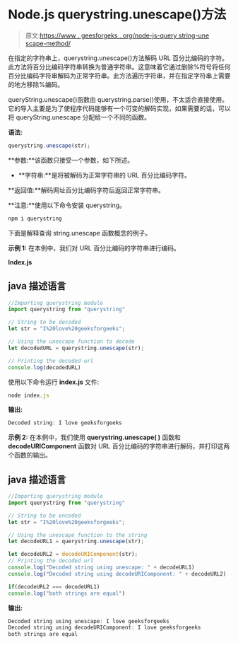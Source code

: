 # Node.js querystring.unescape()方法

> 原文:[https://www . geesforgeks . org/node-js-query string-une scape-method/](https://www.geeksforgeeks.org/node-js-querystring-unescape-method/)

在指定的字符串上，querystring.unescape()方法解码 URL 百分比编码的字符。此方法将百分比编码字符串转换为普通字符串。这意味着它通过删除%符号将任何百分比编码字符串解码为正常字符串。此方法遍历字符串，并在指定字符串上需要的地方移除%编码。

queryString.unescape()函数由 querystring.parse()使用，不太适合直接使用。它的导入主要是为了使程序代码能够有一个可变的解码实现，如果需要的话，可以将 queryString.unescape 分配给一个不同的函数。

**语法:**

```js
querystring.unescape(str);
```

**参数:**该函数只接受一个参数，如下所述。

*   **字符串:**是将被解码为正常字符串的 URL 百分比编码字符。

**返回值:**解码网址百分比编码字符后返回正常字符串。

**注意:**使用以下命令安装 querystring。

```js
npm i querystring
```

下面是解释查询 string.unescape 函数概念的例子。

**示例 1:** 在本例中，我们对 URL 百分比编码的字符串进行编码。

**Index.js**

## java 描述语言

```js
//Importing querystring module
import querystring from "querystring" 

// String to be decoded
let str = "I%20love%20geeksforgeeks";

// Using the unescape function to decode
let decodedURL = querystring.unescape(str);

// Printing the decoded url
console.log(decodedURL)
```

使用以下命令运行 **index.js** 文件:

```js
node index.js
```

**输出:**

```js
Decoded string: I love geeksforgeeks
```

**示例 2:** 在本例中，我们使用 **querystring.unescape( )** 函数和 **decodeURIComponent** 函数对 URL 百分比编码的字符串进行解码，并打印这两个函数的输出。

## java 描述语言

```js
//Importing querystring module
import querystring from "querystring" 

// String to be encoded
let str = "I%20love%20geeksforgeeks";

// Using the unescape function to the string
let decodeURL1 = querystring.unescape(str);

let decodeURL2 = decodeURIComponent(str);
// Printing the decoded url
console.log("Decoded string using unescape: " + decodeURL1)
console.log("Decoded string using decodeURIComponent: " + decodeURL2)

if(decodeURL2 === decodeURL1)
console.log("both strings are equal")
```

**输出:**

```js
Decoded string using unescape: I love geeksforgeeks
Decoded string using decodeURIComponent: I love geeksforgeeks
both strings are equal
```